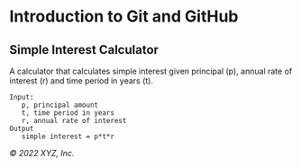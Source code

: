 # Introduction to Git and GitHub

## Simple Interest Calculator

A calculator that calculates simple interest given principal (p), annual rate of interest (r) and time period in years (t).

```
Input:
   p, principal amount
   t, time period in years
   r, annual rate of interest
Output
   simple interest = p*t*r
```

_© 2022 XYZ, Inc._
